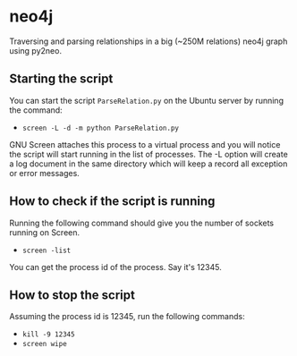 neo4j
=====

Traversing and parsing relationships in a big (~250M relations) neo4j graph using py2neo.

## Starting the script

You can start the script `ParseRelation.py` on the Ubuntu server by running the command:
- `screen -L -d -m python ParseRelation.py`

GNU Screen attaches this process to a virtual process and you will notice the script will start running in the list of processes. The -L option will create a log document in the same directory which will keep a record all exception or error messages.

## How to check if the script is running

Running the following command should give you the number of sockets running on Screen.
- `screen -list`

You can get the process id of the process. Say it's 12345.

## How to stop the script

Assuming the process id is 12345, run the following commands:
- `kill -9 12345`
- `screen wipe`
